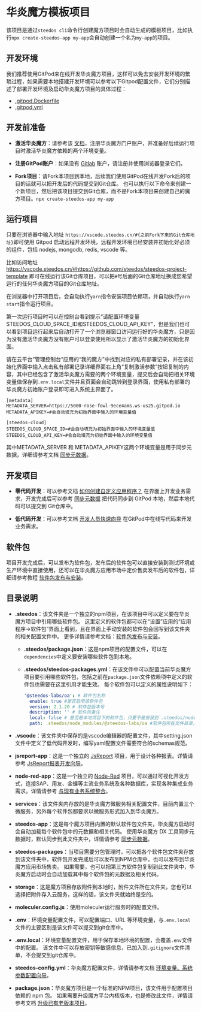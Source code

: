 # 华炎魔方模板项目

该项目是通过`steedos cli`命令行创建魔方项目时会自动生成的模板项目，比如执行`npx create-steedos-app my-app`会自动创建一个名为`my-app`的项目。

## 开发环境

我们推荐使用GitPod来在线开发华炎魔方项目，这样可以免去安装开发环境的繁琐过程，如果需要本地搭建开发环境可以参考以下Gitpod配置文件，它们分别描述了部署开发环境及启动华炎魔方项目的具体过程：

- [.gitpod.Dockerfile](.gitpod.Dockerfile)
- [.gitpod.yml](.gitpod.yml)

## 开发前准备

- **激活华炎魔方**：请参考该 [文档](https://www.steedos.cn/docs/deploy/deploy-activate)，注册华炎魔方门户账户，并准备好后续运行项目时激活华炎魔方依赖的两个环境变量。

- **注册GitPod账户**：如果没有 [Gitlab](https://gitlab.steedos.cn/) 账户，请注册并使用浏览器登录它们。

- **Fork项目**：请Fork本项目到本地，后续我们使用GitPod在线开发Fork后的项目的话就可以把开发后的代码提交到Git仓库。
也可以执行以下命令来创建一个新项目，然后把该项目提交到Git仓库，而不是Fork本项目来创建自己的魔方项目。```npx create-steedos-app my-app```

## 运行项目

只要在浏览器中输入地址 `https://vscode.steedos.cn/#{之前Fork下来的Git仓库地址}`即可使用 Gitpod 启动远程开发环境，远程开发环境已经安装并初始化好必须的组件，包括 nodejs, mongodb, redis, vscode 等。

比如访问地址 <https://vscode.steedos.cn/#https://github.com/steedos/steedos-project-template> 即可在线运行该Git仓库项目，可以把`#`号后面的Git仓库地址换成您希望运行的任何华炎魔方项目的Git仓库地址。

在浏览器中打开项目后，会自动执行`yarn`指令安装项目依赖项，并自动执行`yarn start`指令运行项目。

第一次运行项目时可以在控制台看到提示“请配置环境变量STEEDOS_CLOUD_SPACE_ID和STEEDOS_CLOUD_API_KEY”，但是我们也可以看到项目运行起来后自动打开了一个浏览器窗口访问运行好的华炎魔方，只是因为没有激活华炎魔方没有账户可以登录使用所以显示了激活华炎魔方的初始化界面。

请在云平台”管理控制台”应用的“我的魔方”中找到对应的私有部署记录，并在该初始化界面中输入点击私有部署记录详细界面右上角“复制激活参数”按钮复制的内容，其中已经包含了激活华炎魔方需要的两个环境变量，提交后会自动把相关环境变量值保存到`.env.local`文件并且页面会自动跳转到登录界面，使用私有部署的华炎魔方初始账户登录即可进入系统主界面了。

```
[metadata]
METADATA_SERVER=https://5000-rose-fowl-9ece4ams.ws-us25.gitpod.io
METADATA_APIKEY=#会自动填充为初始界面中输入的环境变量值

[steedos-cloud]
STEEDOS_CLOUD_SPACE_ID=#会自动填充为初始界面中输入的环境变量值
STEEDOS_CLOUD_API_KEY=#会自动填充为初始界面中输入的环境变量值
```

其中METADATA_SERVER 和 METADATA_APIKEY这两个环境变量是用于同步元数据，详细请参考文档 [同步元数据](https://beta.steedos.cn/docs/developer/getting-started#%E5%90%8C%E6%AD%A5%E5%85%83%E6%95%B0%E6%8D%AE)。

## 开发项目

- **零代码开发**：可以参考文档 [如何创建自定义应用程序？](https://www.steedos.cn/docs/admin/create_object) 在界面上开发业务需求，开发完成后可以参考 [同步元数据](https://www.steedos.cn/docs/developer/getting-started#%E5%90%8C%E6%AD%A5%E5%85%83%E6%95%B0%E6%8D%AE) 把代码同步到 GitPod 本地，然后本地代码可以提交到 Git仓库中。

- **低代码开发**：可以参考文档 [开发人员快速向导](https://www.steedos.cn/docs/developer/getting-started) 在GitPod中在线写代码来开发业务需求。

## 软件包

项目开发完成后，可以发布为软件包，发布后的软件包可以直接安装到测试环境或生产环境中直接使用，还可以在华炎魔方应用市场中定价售卖发布后的软件包，详细请参考教程 [软件包发布与安装](https://www.steedos.cn/docs/developer/package)。

## 目录说明

- **.steedos**：该文件夹是一个独立的npm项目，在该项目中可以定义要在华炎魔方项目中引用哪些软件包。
这里定义的软件包都可以在“设置”应用的“应用程序->软件包”界面上看到，且在界面上手动安装的软件包会回写到该文件夹的相关配置文件中。
更多详情请参考文档：[软件包发布与安装](https://www.steedos.cn/docs/developer/package)。

  - **.steedos/package.json**：这是npm项目的配置文件，可以在`dependencies`中定义要安装哪些软件包到本地。

  - **.steedos/steedos-packages.yml**：在该文件中可以配置当前华炎魔方项目要引用哪些软件包，包括之前在`package.json`文件依赖项中定义的软件包也需要在这里引用才能生效。
  每个软件包可以定义的属性说明如下：

    ```yml
    '@steedos-labs/oa': # 软件包名称
      enable: true #是否启用该软件包
      version: 2.1.20 # 软件包版本号
      description: '' # 软件包备注
      local: false # 是否是本地项目下的软件包，只要不是安装到`.steedos/node_modules`文件夹下的软件包都应该设置为true
      path: .steedos/node_modules/@steedos-labs/oa #软件包所在文件目录，所有软件包都必须在这里填写软件包所在硬盘目录
    ```

- **.vscode**：该文件夹中保存的是vscode编辑器的配置文件，其中setting.json文件中定义了低代码开发时，编写yaml配置文件需要符合的schemas规范。

- **jsreport-app**：这是一个独立的 [JsReport](https://jsreport.net/) 项目，用于设计各种报表。详情请参考 [JsReport报表开发向导](https://www.steedos.cn/docs/developer/jsreport)。

- **node-red-app**：这是一个独立的 [Node-Red](https://nodered.org/) 项目，可以通过可视化开发方式，连接SAP、用友、金蝶等主流业务系统及各种数据库，实现各种集成业务需求。详情请参考 [与现有业务系统整合](https://www.steedos.cn/docs/developer/node-red)。

- **services**：该文件夹内存放的是华炎魔方微服务相关配置文件，目前内置三个微服务，另外每个软件包都要求以微服务形式加入到华炎魔方。

- **steedos-app**：这是每个魔方项目内置的默认软件包文件夹，华炎魔方启动时会自动加载每个软件包中的元数据和相关代码。
使用华炎魔方 DX 工具同步元数据时，默认同步到此文件夹中，详情请参考 [同步元数据](https://www.steedos.cn/docs/developer/getting-started#%E5%90%8C%E6%AD%A5%E5%85%83%E6%95%B0%E6%8D%AE)。

- **steedos-packages**：当项目需要分包管理时，可以把各个软件包文件夹存放到该文件夹中，软件包开发完成后可以发布到NPM仓库中，也可以发布到华炎魔方应用市场售卖。
如果需要，也可以把第三方软件包复制到此文件夹中，华炎魔方启动时会自动加载其中每个软件包的元数据及相关代码。

- **storage**：这是魔方项目存放附件到本地时，附件文件所在文件夹，您也可以选择把附件存入云服务，这样的话，该文件夹就始终是空的。

- **moleculer.config.js**：使用moleculer运行服务时的配置文件。

- **.env**：环境变量配置文件，可以配置端口、URL 等环境变量，与`.env.local`文件的主要区别是该文件可以提交到git仓库中。

- **.env.local**：环境变量配置文件，用于保存本地环境的配置，会覆盖`.env`文件中的配置。
该文件中可以存放密钥等敏感信息，已加入到`.gitignore`文件清单，不会提交到git仓库中。

- **steedos-config.yml**：华炎魔方配置文件，详情请参考文档 [环境变量、系统参数配置向导](https://www.steedos.cn/docs/deploy/steedos-config)。

- **package.json**：华炎魔方项目是一个标准的NPM项目，该文件用于配置项目依赖的 npm 包。
如果需要升级魔方平台内核版本，也是修改此文件，详情请参考文档 [升级已有老版本项目](https://www.steedos.cn/docs/deploy/upgrade)。

